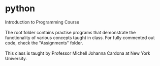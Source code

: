 # python
Introduction to Programming Course <br/>
<br/>The root folder contains practise programs that demonstrate the functionality of various concepts taught in class. For fully commented out code, check the "Assignments" folder. <br/>
<br/>This class is taught by Professor Michell Johanna Cardona at New York University.
